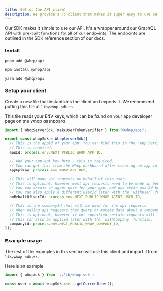 ```yaml
---
title: Set up the API client
description: We provide a TS client that makes it super easy to use our API. We highly recommend you use this client.
---
```


Our SDK makes it simple to use our API. It's a wrapper around our GraphQL API with pre-built functions for all of our endpoints. The endpoints are outlined in the SDK reference section of our docs.

### Install

<CodeGroup>

```bash pnpm
pnpm add @whop/api
```

```bash npm
npm install @whop/api
```

```bash yarn
yarn add @whop/api
```

</CodeGroup>

### Setup your client

Create a new file that instantiates the client and exports it. We recommend putting this file at `lib/whop-sdk.ts`.

This file reads your ENV keys, which can be found on your app developer page on the Whop dashboard.

```ts
import { WhopServerSdk, makeUserTokenVerifier } from "@whop/api";

export const whopSdk = WhopServerSdk({
  // This is the appId of your app. You can find this in the "App Settings" section of your app's Whop dashboard.
  // This is required.
  appId: process.env.NEXT_PUBLIC_WHOP_APP_ID,

  // Add your app api key here - this is required.
  // You can get this from the Whop dashboard after creating an app in the "API Keys" section.
  appApiKey: process.env.WHOP_API_KEY,

  // This will make api requests on behalf of this user.
  // This is optional, however most api requests need to be made on behalf of a user.
  // You can create an agent user for your app, and use their userId here.
  // You can also apply a different userId later with the `withUser` function.
  onBehalfOfUserId: process.env.NEXT_PUBLIC_WHOP_AGENT_USER_ID,

  // This is the companyId that will be used for the api requests.
  // When making api requests that query or mutate data about a company, you need to specify the companyId.
  // This is optional, however if not specified certain requests will fail.
  // This can also be applied later with the `withCompany` function.
  companyId: process.env.NEXT_PUBLIC_WHOP_COMPANY_ID,
});
```

### Example usage

The rest of the examples in this section will use this client and import it from `lib/whop-sdk.ts`.

Here is an example

```ts
import { whopSdk } from "./lib/whop-sdk";

const user = await whopSdk.users.getCurrentUser();
```
